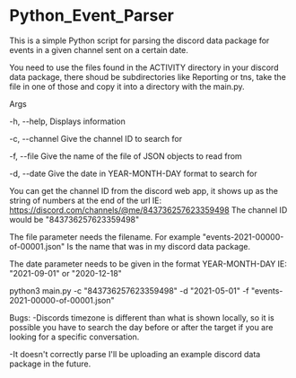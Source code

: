 # Python_Event_Parser
This is a simple Python script for parsing the discord data package for events in a given channel sent on a certain date.

You need to use the files found in the ACTIVITY directory in your discord data package, there shoud be subdirectories like Reporting or tns, take the file in one of those and copy it into a directory with the main.py.


Args

-h, --help,     Displays information

-c, --channel   Give the channel ID to search for

-f, --file      Give the name of the file of JSON objects to read from

-d, --date      Give the date in YEAR-MONTH-DAY format to search for


You can get the channel ID from the discord web app, it shows up as the string of numbers at the end of the url
IE:
https://discord.com/channels/@me/843736257623359498
The channel ID would be "843736257623359498"

The file parameter needs the filename. For example "events-2021-00000-of-00001.json" Is the name that was in my discord data package. 

The date parameter needs to be given in the format YEAR-MONTH-DAY
IE:
"2021-09-01" or "2020-12-18"

python3 main.py -c "843736257623359498" -d "2021-05-01" -f "events-2021-00000-of-00001.json"

Bugs:
-Discords timezone is different than what is shown locally, so it is possible you have to search the day before or after the target if you are looking for a specific conversation.

-It doesn't correctly parse
I'll be uploading an example discord data package in the future.
